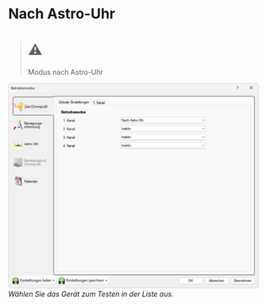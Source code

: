 # Nach Astro-Uhr

> # ⚠  
> Modus nach Astro-Uhr

![Nach Astro-Uhr](nach-astro-uhr.png)  
*Wählen Sie das Gerät zum Testen in der Liste aus.*